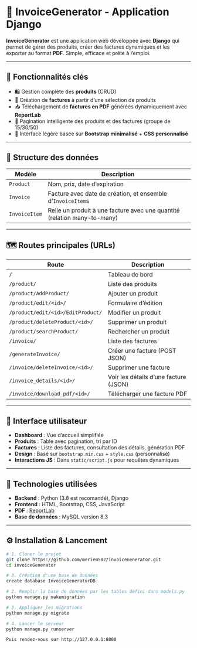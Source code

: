 # 🧾 InvoiceGenerator - Application Django

**InvoiceGenerator** est une application web développée avec **Django** qui permet de gérer des produits, créer des factures dynamiques et les exporter au format **PDF**. Simple, efficace et prête à l’emploi.

---

## 🌟 Fonctionnalités clés

- 🛍️ Gestion complète des **produits** (CRUD)
- 🧾 Création de **factures** à partir d’une sélection de produits
- 📥 Téléchargement de **factures en PDF** générées dynamiquement avec **ReportLab**
- 📄 Pagination intelligente des produits et des factures (groupe de 15/30/50)
- 🎨 Interface légère basée sur **Bootstrap minimalisé** + **CSS personnalisé**

---



## 🧱 Structure des données

| Modèle         | Description |
|----------------|-------------|
| `Product`      | Nom, prix, date d’expiration |
| `Invoice`      | Facture avec date de création, et ensemble d’`InvoiceItem`s |
| `InvoiceItem`  | Relie un produit à une facture avec une quantité (relation many-to-many) |

---

## 🗺️ Routes principales (URLs)

| Route                                      | Description |
|-------------------------------------------|-------------|
| `/`                                       | Tableau de bord |
| `/product/`                               | Liste des produits |
| `/product/AddProduct/`                    | Ajouter un produit |
| `/product/edit/<id>/`                     | Formulaire d’édition |
| `/product/edit/<id>/EditProduct/`         | Modifier un produit |
| `/product/deleteProduct/<id>/`            | Supprimer un produit |
| `/product/searchProduct/`                 | Rechercher un produit |
| `/invoice/`                               | Liste des factures |
| `/generateInvoice/`                       | Créer une facture (POST JSON) |
| `/invoice/deleteInvoice/<id>/`            | Supprimer une facture |
| `/invoice_details/<id>/`                  | Voir les détails d’une facture (JSON) |
| `/invoice/download_pdf/<id>/`             | Télécharger une facture PDF |

---

## 🎨 Interface utilisateur

- **Dashboard** : Vue d’accueil simplifiée
- **Produits** : Table avec pagination, tri par ID
- **Factures** : Liste des factures, consultation des détails, génération PDF
- **Design** : Basé sur `bootstrap.min.css` + `style.css` (personnalisé)
- **Interactions JS** : Dans `static/script.js` pour requêtes dynamiques

---

## 🧰 Technologies utilisées

- **Backend** : Python (3.8 est recomandé), Django
- **Frontend** : HTML, Bootstrap, CSS, JavaScript
- **PDF** : [ReportLab](https://www.reportlab.com/)
- **Base de données** : MySQL version 8.3

---

## ⚙️ Installation & Lancement

```bash
# 1. Cloner le projet
git clone https://github.com/meriem582/invoiceGenerator.git
cd invoiceGenerator

# 3. Création d'une base de données 
create database InvoiceGeneratorDB

# 2. Remplir la base de données par les tables défini dans models.py
python manage.py makemigration

# 3. Appliquer les migrations
python manage.py migrate

# 4. Lancer le serveur
python manage.py runserver

Puis rendez-vous sur http://127.0.0.1:8000